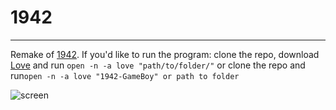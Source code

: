 # 1942
---
Remake of [1942](http://en.wikipedia.org/wiki/1942_(video_game)). If you'd like to run the program: clone the repo, download [Love](https://love2d.org/) and run ```open -n -a love "path/to/folder/"``` or clone the repo and run```open -n -a love "1942-GameBoy" or path to folder```

![screen](http://i.imgur.com/2VoOsXr.png "1942")
